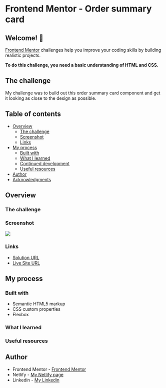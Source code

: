 # Frontend Mentor - Order summary card

## Welcome! 👋

[Frontend Mentor](https://www.frontendmentor.io) challenges help you improve your coding skills by building realistic projects.

**To do this challenge, you need a basic understanding of HTML and CSS.**

## The challenge

My challenge was to build out this order summary card component and get it looking as close to the design as possible.
## Table of contents

- [Overview](#overview)
  - [The challenge](#the-challenge)
  - [Screenshot](#screenshot)
  - [Links](#links)
- [My process](#my-process)
  - [Built with](#built-with)
  - [What I learned](#what-i-learned)
  - [Continued development](#continued-development)
  - [Useful resources](#useful-resources)
- [Author](#author)
- [Acknowledgments](#acknowledgments)


## Overview

### The challenge


### Screenshot

![](./screenshot.jpg)


### Links

- [Solution URL](https://github.com/Dachi-Papashvili88/order-summary-component)
- [Live Site URL](https://dachi-papashvili88.github.io/order-summary-component/)

## My process

### Built with

- Semantic HTML5 markup
- CSS custom properties
- Flexbox


### What I learned


### Useful resources



## Author

- Frontend Mentor - [Frontend Mentor](https://www.frontendmentor.io)
- Netlify - [My Netlify page](https://app.netlify.com/teams/dachi-papashvili88/overview)
- Linkedin - [My Linkedin](https://www.linkedin.com/in/dachi-papashvili-96924915b/)





